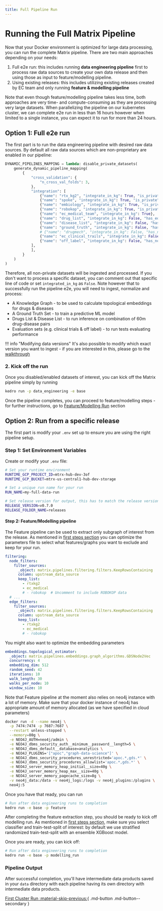 ```yaml
---
title: Full Pipeline Run
---
```


# Running the Full Matrix Pipeline

Now that your Docker environment is optimized for large data processing, you can run the complete Matrix pipeline. There are two main approaches depending on your needs:

1. Full e2e run: this includes running **data engineering pipeline** first to process raw data sources to create your own data release and then using those as input to feature/modelling pipeline.
2. Using existing releases: this includes utilizing existing releases created by EC team and only running **feature & modelling pipeline**

Note that even though feature/modelling pipeline takes less time, both approaches are very time- and compute-consuming as they are processing very large datasets. When parallelizing the pipeline on our kubernetes cluster, we can complete e2e run in less than 16 hours however when limited to a single instance, you can expect it to run for more than 24 hours.

## Option 1: Full e2e run

The first part is to run the data engineering pipeline with desired raw data sources. By default all raw data sources which are non-proprietary are enabled in our pipeline:

```python 
DYNAMIC_PIPELINES_MAPPING = lambda: disable_private_datasets(
    generate_dynamic_pipeline_mapping(
        {
            "cross_validation": {
                "n_cross_val_folds": 3,
            },
            "integration": [
                {"name": "rtx_kg2", "integrate_in_kg": True, "is_private": False},
                {"name": "spoke", "integrate_in_kg": True, "is_private": True}, # NOTE: will only be ingested by users who are part of matrix project & have granted access to proprietary datasets
                {"name": "embiology", "integrate_in_kg": True, "is_private": True}, # NOTE: will only be ingested by users who are part of matrix project & have granted access to proprietary datasets
                {"name": "robokop", "integrate_in_kg": True, "is_private": False},
                {"name": "ec_medical_team", "integrate_in_kg": True},
                {"name": "drug_list", "integrate_in_kg": False, "has_edges": False},
                {"name": "disease_list", "integrate_in_kg": False, "has_edges": False},
                {"name": "ground_truth", "integrate_in_kg": False, "has_nodes": False},
                # {"name": "drugmech", "integrate_in_kg": False, "has_nodes": False},
                {"name": "ec_clinical_trails", "integrate_in_kg": False},
                {"name": "off_label", "integrate_in_kg": False, "has_nodes": False},
            ],
            ],
        }
    )
)
```
Therefore, all non-private datasets will be ingested and processed. If you don't want to process a specific dataset, you can comment out that specific line of code or set `integrated_in_kg` as `False`. Note however that to successfully run the pipeline e2e, you will need to ingest, normalize and process:

- A Knowledge Graph - to be used to calculate topological embeddings for drugs & diseases
- A Ground Truth Set - to train a predictive ML model 
- Drugs List & Disease List - to run inference on combination of 60m drug-disease pairs
- Evaluation sets (e.g. clinical trials & off label) - to run tests evaluating performance

!!! info "Modifying data versions"
    It's also possible to modify which exact version you want to ingest - if you are interested in this, please go to the [walkthrough](../deep_dive/walkthroughs/modify_data_versions.md) 


### 2. Kick off the run
Once you disabled/enabled datasets of interest, you can kick off the Matrix pipeline simply by running
```bash
kedro run -p data_engineering -e base
```
Once the pipeline completes, you can proceed to feature/modelling steps - for further instructions, go to [Feature/Modelling Run](./full_data_run.md#step-2-featuremodelling-pipeline) section

## Option 2: Run from a specific release
The first part is modify your `.env` set up to ensure you are using the right pipeline setup.

### Step 1: Set Environment Variables

Create or modify your `.env` file:

```bash
# Set your runtime environment
RUNTIME_GCP_PROJECT_ID=mtrx-hub-dev-3of
RUNTIME_GCP_BUCKET=mtrx-us-central1-hub-dev-storage

# Set a unique run name for your run
RUN_NAME=my-full-data-run

# Set release version for output, this has to match the release version
RELEASE_VERSION=v0.7.0
RELEASE_FOLDER_NAME=releases
```

#### Step 2: Feature/Modelling pipeline

The Feature pipeline can be used to extract only subgraph of interest from the release. As mentioned in [first steps section](../first_steps/run_pipeline.md) you can optimize the parameters file to select what features/graphs you want to exclude and keep for your run.

```yaml
filtering:
  node_filters:
    filter_sources:
      _object: matrix.pipelines.filtering.filters.KeepRowsContaining
      column: upstream_data_source
      keep_list:
        - rtxkg2
        - ec_medical
        # - robokop  # Uncomment to include ROBOKOP data
  # ...
  edge_filters:
    filter_sources:
      _object: matrix.pipelines.filtering.filters.KeepRowsContaining
      column: upstream_data_source
      keep_list:
        - rtxkg2
        - ec_medical
        # - robokop

```

You might also want to optimize the embedding parameters
```yaml
embeddings.topological_estimator:
  _object: matrix.pipelines.embeddings.graph_algorithms.GDSNode2Vec 
  concurrency: 4
  embedding_dim: 512
  random_seed: 42
  iterations: 10
  walk_length: 30
  walks_per_node: 10
  window_size: 10
```


Note that Feature pipeline at the moment also relies on neo4j instance with a lot of memory. Make sure that your docker instance of neo4j has appropriate amount of memory allocated (as we have specified in cloud parameters)

```bash
docker run -d --name neo4j \
  -p 7474:7474 -p 7687:7687 \
  --restart unless-stopped \
  --memory=80g \
  -e NEO4J_AUTH=neo4j/admin \
  -e NEO4J_dbms_security_auth__minimum__password__length=5 \
  -e NEO4J_dbms_default__database=analytics \
  -e NEO4J_PLUGINS='["apoc","graph-data-science"]' \
  -e NEO4J_dbms_security_procedures_unrestricted='apoc.*,gds.*' \
  -e NEO4J_dbms_security_procedures_allowlist='apoc.*,gds.*' \
  -e NEO4J_server_memory_heap_initial__size=40g \
  -e NEO4J_server_memory_heap_max__size=40g \
  -e NEO4J_server_memory_pagecache_size=8g \
  -v neo4j_data:/data -v neo4j_logs:/logs -v neo4j_plugins:/plugins \
  neo4j:5
```

Once you have that ready, you can run
```bash
# Run after data engineering runs to completion
kedro run -e base -p feature
```

After completing the feature extraction step, you should be ready to kick off modelling run. As mentioned in [first steps section](../first_steps/run_pipeline.md), make sure you select classifier and train-test-split of interest: by default we use stratified randomized train-test-split with an ensemble XGBoost model.

Once you are ready, you can kick off:
```bash
# Run after data engineering runs to completion
kedro run -e base -p modelling_run
```
### Pipeline Output

After successful completion, you'll have intermediate data products saved in your `data` directory with each pipeline having its own directory with intermediate data products.

[First Cluster Run :material-skip-previous:](../first_cluster_run/index.md){ .md-button .md-button--secondary }